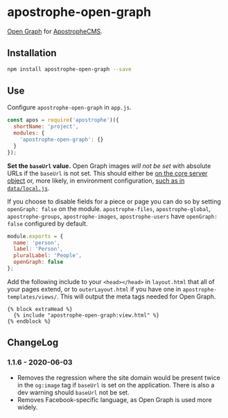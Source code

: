 # apostrophe-open-graph

[Open Graph](https://ogp.me/) for [ApostropheCMS](https://apostrophecms.com).

## Installation

```bash
npm install apostrophe-open-graph --save
```

## Use

Configure `apostrophe-open-graph` in `app.js`.

```js
const apos = require('apostrophe')({
  shortName: 'project',
  modules: {
    'apostrophe-open-graph': {}
  }
});
```

**Set the `baseUrl` value.** Open Graph images *will not be set* with absolute URLs if the `baseUrl` is not set. This should either be [on the core server object](https://docs.apostrophecms.org/reference/core-server.html#options) or, more likely, in environment configuration, [such as in `data/local.js`](https://docs.apostrophecms.org/core-concepts/global-settings/settings.html#hardcoded-settings).

If you choose to disable fields for a piece or page you can do so by setting `openGraph: false` on the module. `apostrophe-files`, `apostrophe-global`, `apostrophe-groups`, `apostrophe-images`, `apostrophe-users` have `openGraph: false` configured by default.

```js
module.exports = {
  name: 'person',
  label: 'Person',
  pluralLabel: 'People',
  openGraph: false
};
```

Add the following include to your `<head></head>` in `layout.html` that all of your pages extend, or to `outerLayout.html` if you have one in `apostrophe-templates/views/`. This will output the meta tags needed for Open Graph.

```nunjucks
{% block extraHead %}
  {% include "apostrophe-open-graph:view.html" %}
{% endblock %}
```


## ChangeLog

### 1.1.6 - 2020-06-03
- Removes the regression where the site domain would be present twice in the
`og:image` tag if `baseUrl` is set on the application. There is also a dev
warning should `baseUrl` not be set.
- Removes Facebook-specific language, as Open Graph is used more widely.